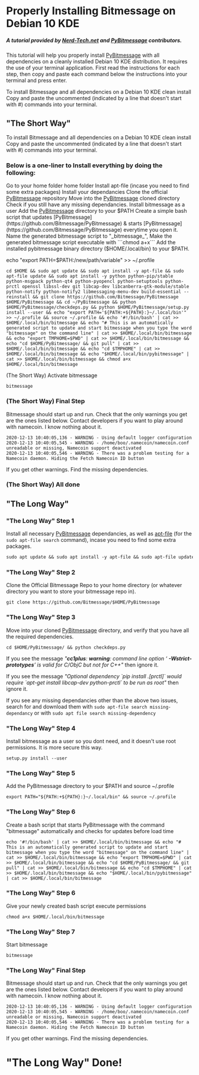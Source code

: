 # Properly Installing Bitmessage on Debian 10 KDE
##### A tutorial provided by [Nerd-Tech.net](https://www.nerd-tech.net) and [PyBitmessage](https://github.com/Bitmessage/PyBitmessage) contributors.

This tutorial will help you properly install [PyBitmessage](https://github.com/Bitmessage/PyBitmessage) with all dependencies on a cleanly installed Debian 10 KDE distribution. It requires the use of your terminal application. First read the instructions for each step, then copy and paste each command below the instructions into your terminal and press enter.

To install Bitmessage and all dependencies on a Debian 10 KDE clean install
Copy and paste the uncommented (indicated by a line that doesn't start with #) commands into your terminal.

## "The Short Way"
To install Bitmessage and all dependencies on a Debian 10 KDE clean install
Copy and paste the uncommented (indicated by a line that doesn't start with #) commands into your terminal.

### Below is a one-liner to Install everything by doing the following:
Go to your home folder home folder
Install apt-file (incase you need to find some extra packages)
Install your dependancies 
Clone the official [PyBitmessage](https://github.com/Bitmessage/PyBitmessage) repository
Move into the [PyBitmessage](https://github.com/Bitmessage/PyBitmessage) cloned directory
Check if you still have any missing dependancies.
Install bitmessage as a user
Add the [PyBitmessage](https://github.com/Bitmessage/PyBitmessage) directory to your $PATH 
Create a simple bash script that updates [PyBitmessage](https://github.com/Bitmessage/PyBitmessage) & starts [PyBitmessage](https://github.com/Bitmessage/PyBitmessage) everytime you open it.
Name the generated bitmessage script to "_bitmessage_", 
Make the generated bitmessage script executable with ```chmod a+x``` 
Add the installed pybitmessage binary directory ($HOME/.local/bin} to your $PATH.

echo "export PATH=$PATH:/new/path/variable" >> ~/.profile
```
cd $HOME && sudo apt update && sudo apt install -y apt-file && sudo apt-file update && sudo apt install -y python python-pip/stable python-msgpack python-qt4 python-pyopencl python-setuptools python-prctl openssl libssl-dev git libcap-dev libcanberra-gtk-module/stable python-notify python-notify2 libmessaging-menu-dev build-essential --reinstall && git clone https://github.com/Bitmessage/PyBitmessage $HOME/PyBitmessage && cd ~/PyBitmessage && python $HOME/PyBitmessage/checkdeps.py && python $HOME/PyBitmessage/setup.py install --user && echo "export PATH='${PATH:+${PATH}:}~/.local/bin'" >> ~/.profile && source ~/.profile && echo '#!/bin/bash' | cat >> $HOME/.local/bin/bitmessage && echo "# This is an automatically generated script to update and start bitmessage when you type the word "bitmessage" on the command line" | cat >> $HOME/.local/bin/bitmessage && echo "export TMPHOME=$PWD" | cat >> $HOME/.local/bin/bitmessage && echo "cd $HOME/PyBitmessage/ && git pull" | cat >> $HOME/.local/bin/bitmessage && echo "cd $TMPHOME" | cat >> $HOME/.local/bin/bitmessage && echo "$HOME/.local/bin/pybitmessage" | cat >> $HOME/.local/bin/bitmessage && chmod a+x $HOME/.local/bin/bitmessage
```
(The Short Way) Activate bitmessage 
```
bitmessage
```
### (The Short Way) Final Step
Bitmessage should start up and run.
Check that the only warnings you get are the ones listed below.
Contact developers if you want to play around with namecoin. I know nothing about it.
```
2020-12-13 10:40:05,136 - WARNING - Using default logger configuration
2020-12-13 10:40:05,545 - WARNING - /home/boo/.namecoin/namecoin.conf unreadable or missing, Namecoin support deactivated
2020-12-13 10:40:05,546 - WARNING - There was a problem testing for a Namecoin daemon. Hiding the Fetch Namecoin ID button
```
If you get other warnings. Find the missing dependencies.

### (The Short Way) All done


## "The Long Way" 

### "The Long Way"  Step 1

Install all necessary [PyBitmessage](https://github.com/Bitmessage/PyBitmessage) dependancies, as well as [apt-file](https://packages.debian.org/buster/apt-file) (for the ```sudo apt-file search``` command), incase you need to find some extra packages.

```markdown
sudo apt update && sudo apt install -y apt-file && sudo apt-file update && sudo apt install -y python python-pip/stable python-msgpack python-qt4 python-pyopencl python-setuptools python-prctl openssl libssl-dev git libcap-dev libcanberra-gtk-module/stable python-notify python-notify2 libmessaging-menu-dev build-essential --reinstall
```
### "The Long Way"  Step 2
Clone the Official Bitmessage Repo to your home directory (or whatever directory you want to store your bitmessage repo in).
```
git clone https://github.com/Bitmessage/$HOME/PyBitmessage
```
### "The Long Way"  Step 3
Move into your cloned [PyBitmessage](https://github.com/Bitmessage/PyBitmessage) directory, and verify that you have all the required dependencies.
```
cd $HOME/PyBitmessage/ && python checkdeps.py
```
If you see the message _"***cc1plus***: ***warning***: command line option ‘ ***-Wstrict-prototypes***’ is valid for C/ObjC but not for C++"_
then ignore it.

If you see the message _"Optional dependency \`pip install .[prctl]\` would require \`apt-get install libcap-dev python-prctl\` to be run as root"_
then ignore it.

If you see any missing dependancies other than the above two issues, search for and download them with ```sudo apt-file search missing-dependancy``` or with ```sudo apt file search missing-dependency```

### "The Long Way" Step 4
Install bitmessage as a user so you dont need, and it doesn't use root permissions. It is more secure this way.
```
setup.py install --user
```
### "The Long Way" Step 5
Add the PyBitmessage directory to your $PATH and source ~/.profile
```
export PATH="${PATH:+${PATH}:}~/.local/bin" && source ~/.profile
```
### "The Long Way" Step 6
Create a bash script that starts PyBitmessage with the command "bitmessage" automatically and checks for updates before load time 
```
echo '#!/bin/bash' | cat >> $HOME/.local/bin/bitmessage && echo "# This is an automatically generated script to update and start bitmessage when you type the word "bitmessage" on the command line" | cat >> $HOME/.local/bin/bitmessage && echo "export TMPHOME=$PWD" | cat >> $HOME/.local/bin/bitmessage && echo "cd $HOME/PyBitmessage/ && git pull" | cat >> $HOME/.local/bin/bitmessage && echo "cd $TMPHOME" | cat >> $HOME/.local/bin/bitmessage && echo "$HOME/.local/bin/pybitmessage" | cat >> $HOME/.local/bin/bitmessage
```
### "The Long Way"  Step 6
Give your newly created bash script execute permissions
```
chmod a+x $HOME/.local/bin/bitmessage
```
### "The Long Way"  Step 7
Start bitmessage
```
bitmessage
```
### "The Long Way" Final Step
Bitmessage should start up and run.
Check that the only warnings you get are the ones listed below.
Contact developers if you want to play around with namecoin. I know nothing about it.
```
2020-12-13 10:40:05,136 - WARNING - Using default logger configuration
2020-12-13 10:40:05,545 - WARNING - /home/boo/.namecoin/namecoin.conf unreadable or missing, Namecoin support deactivated
2020-12-13 10:40:05,546 - WARNING - There was a problem testing for a Namecoin daemon. Hiding the Fetch Namecoin ID button
```
If you get other warnings. Find the missing dependencies.

# "The Long Way"  Done!

